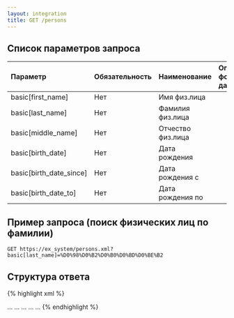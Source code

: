 ```yaml
---
layout: integration
title: GET /persons
---
```


## Список параметров запроса

| Параметр | Обязательность | Наименование | Описание формата данных |
|:---------|:---------------|:-------------|:------------------------|
| basic[first_name] | Нет | Имя физ.лица | |
| basic[last_name] | Нет | Фамилия физ.лица | |
| basic[middle_name] | Нет | Отчество физ.лица | |
| basic[birth_date] | Нет | Дата рождения | |
| basic[birth_date_since] | Нет | Дата рождения с | |
| basic[birth_date_to] | Нет | Дата рождения по | |

## Пример запроса (поиск физических лиц по фамилии)

`GET https://ex_system/persons.xml?basic[last_name]=%D0%98%D0%B2%D0%B0%D0%BD%D0%BE%B2`

## Структура ответа

{% highlight xml %}
<?xml version="1.0"?>
<persons>
    <pages>
        <current_page>…</current_page>
        <total_pages>…</total_pages>
         <total_objects>…</total_objects>
     </pages>
  <person>
      <id>…</id>
  </person>
  <person>
    <id>…</id>
  </person>
</persons>
{% endhighlight %}


